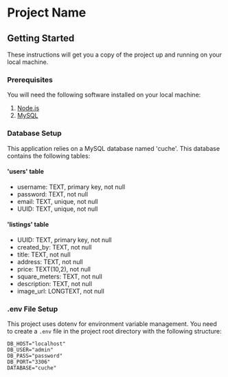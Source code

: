 # Project Name

## Getting Started

These instructions will get you a copy of the project up and running on your local machine.

### Prerequisites

You will need the following software installed on your local machine:

1. [Node.js](https://nodejs.org/)
2. [MySQL](https://www.mysql.com/)

### Database Setup

This application relies on a MySQL database named 'cuche'. This database contains the following tables:

#### 'users' table

- username: TEXT, primary key, not null
- password: TEXT, not null
- email: TEXT, unique, not null
- UUID: TEXT, unique, not null

#### 'listings' table

- UUID: TEXT, primary key, not null
- created_by: TEXT, not null
- title: TEXT, not null
- address: TEXT, not null
- price: TEXT(10,2), not null
- square_meters: TEXT, not null
- description: TEXT, not null
- image_url: LONGTEXT, not null

### .env File Setup

This project uses dotenv for environment variable management. You need to create a `.env` file in the project root directory with the following structure:

```shell
DB_HOST="localhost"
DB_USER="admin"
DB_PASS="password"
DB_PORT="3306"
DATABASE="cuche"
